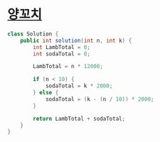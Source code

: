 # [양꼬치](https://school.programmers.co.kr/learn/courses/30/lessons/120830)
```java
class Solution {
    public int solution(int n, int k) {
        int LambTotal = 0;
        int sodaTotal = 0;

        LambTotal = n * 12000;

        if (n < 10) {
            sodaTotal = k * 2000;
        } else {
            sodaTotal = (k - (n / 10)) * 2000;
        }

        return LambTotal + sodaTotal;
    }
}
```